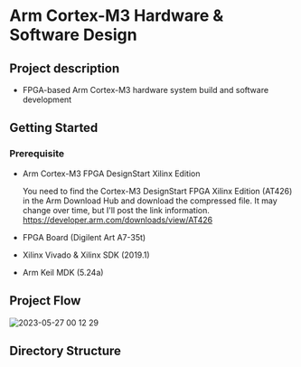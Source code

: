 # Arm Cortex-M3 Hardware & Software Design

## Project description
- FPGA-based Arm Cortex-M3 hardware system build and software development

## Getting Started
### Prerequisite
* Arm Cortex-M3 FPGA DesignStart Xilinx Edition
  
  You need to find the Cortex-M3 DesignStart FPGA Xilinx Edition (AT426) in the Arm Download Hub and download the compressed file.
  It may change over time, but I'll post the link information.
  https://developer.arm.com/downloads/view/AT426
* FPGA Board (Digilent Art A7-35t)
* Xilinx Vivado & Xilinx SDK (2019.1)
* Arm Keil MDK (5.24a)

## Project Flow
![2023-05-27 00 12 29](https://github.com/bpsswu/digital_signature/assets/101001675/46cbe196-194e-488e-bc1a-0640c9f1b7da)

## Directory Structure

